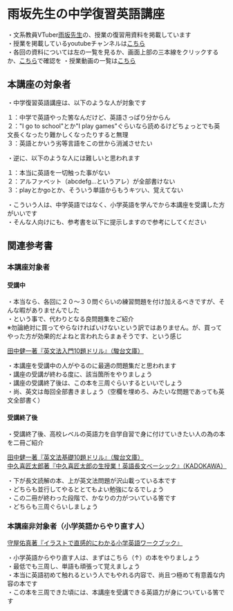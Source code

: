 # 雨坂先生の中学復習英語講座  
  
・文系教員VTuber[雨坂先生](https://twitter.com/teacheramesaka)の、授業の復習用資料を掲載しています  
・授業を掲載しているyoutubeチャンネルは[こちら](https://www.youtube.com/channel/UCrht6vxr8hPElHXKxjyJEZA)  
・各回の資料については左の一覧を見るか、画面上部の三本線をクリックするか、[こちら](LIST.md)で確認を
・授業動画の一覧は[こちら](LIST.md)

## 本講座の対象者
・中学復習英語講座は、以下のような人が対象です  
  
１：中学で英語やった筈なんだけど、英語さっぱり分からん  
２："I go to school"とか"I play games"ぐらいなら読めるけどちょっとでも英文長くなったり難かしくなったりすると無理  
３：英語とかいう劣等言語をこの世から消滅させたい  
  
・逆に、以下のような人には難しいと思われます  
  
１：本当に英語を一切触った事がない  
２：アルファベット（abcdefg...というアレ）が全部書けない  
３：playとかgoとか、そういう単語からもうキツい、覚えてない  
  
・こういう人は、中学英語ではなく、小学英語を学んでから本講座を受講した方がいいです  
・そんな人向けにも、参考書を以下に提示しますので参考にしてください  
  
  
## 関連参考書
### 本講座対象者
#### 受講中
・本当なら、各回に２０～３０問ぐらいの練習問題を付け加えるべきですが、そんな暇がありませんでした  
・という事で、代わりとなる良問題集をご紹介  
※勿論絶対に買ってやらなければいけないという訳ではありません。が、買ってやった方が効果的だよねと言われたらまぁそうです、という感じ
  
[田中健一著『英文法入門10題ドリル』（駿台文庫）](https://www.amazon.co.jp/dp/4796111336/)  
  
・本講座を受講中の人がやるのに最適の問題集だと思われます  
・講座の受講が終わる度に、該当箇所をやりましょう  
・講座の受講終了後は、この本を三周ぐらいするといいでしょう  
・尚、英文は毎回全部書きましょう（空欄を埋めろ、みたいな問題であっても英文全部書く）  
  
#### 受講終了後
・受講終了後、高校レベルの英語力を自学自習で身に付けていきたい人の為の本を二冊ご紹介  
  
[田中健一著『英文法基礎10題ドリル』（駿台文庫）](https://www.amazon.co.jp/dp/4796111301/)  
[中久喜匠太郎著『中久喜匠太郎の生授業！英語長文ベーシック』（KADOKAWA）](https://www.amazon.co.jp/dp/4046019646/)  
  
・下が長文読解の本、上が英文法問題が沢山載っている本です  
・どちらも並行してやるととてもよい勉強になるでしょう  
・この二冊が終わった段階で、かなりの力がついている筈です  
・どちらも三周ぐらいしましょう  
  
### 本講座非対象者（小学英語からやり直す人）
[守屋佑真著『イラストで直感的にわかる小学英語ワークブック』](https://www.amazon.co.jp/dp/4046044837/)  
  
・小学英語からやり直す人は、まずはこちら（↑）の本をやりましょう  
・最低でも三周し、単語も頑張って覚えましょう  
・本当に英語初めて触れるという人でもやれる内容で、尚且つ極めて有意義な内容の本です  
・この本を三周できた頃には、本講座を受講できる英語力が身についている筈です  


